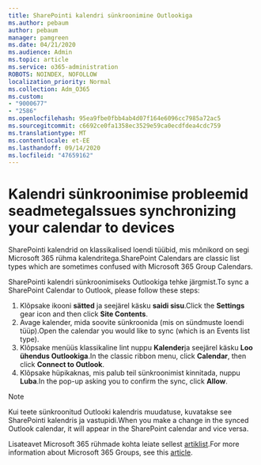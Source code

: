 ```yaml
---
title: SharePointi kalendri sünkroonimine Outlookiga
ms.author: pebaum
author: pebaum
manager: pamgreen
ms.date: 04/21/2020
ms.audience: Admin
ms.topic: article
ms.service: o365-administration
ROBOTS: NOINDEX, NOFOLLOW
localization_priority: Normal
ms.collection: Adm_O365
ms.custom:
- "9000677"
- "2586"
ms.openlocfilehash: 95ea9fbe0fbb4ab4d07f164e6096cc7985a72ac5
ms.sourcegitcommit: c6692ce0fa1358ec3529e59ca0ecdfdea4cdc759
ms.translationtype: MT
ms.contentlocale: et-EE
ms.lasthandoff: 09/14/2020
ms.locfileid: "47659162"
---
```

# <a name="issues-synchronizing-your-calendar-to-devices"></a><span data-ttu-id="fb970-102">Kalendri sünkroonimise probleemid seadmetega</span><span class="sxs-lookup"><span data-stu-id="fb970-102">Issues synchronizing your calendar to devices</span></span>

<span data-ttu-id="fb970-103">SharePointi kalendrid on klassikalised loendi tüübid, mis mõnikord on segi Microsoft 365 rühma kalendritega.</span><span class="sxs-lookup"><span data-stu-id="fb970-103">SharePoint Calendars are classic list types which are sometimes confused with Microsoft 365 Group Calendars.</span></span>

<span data-ttu-id="fb970-104">SharePointi kalendri sünkroonimiseks Outlookiga tehke järgmist.</span><span class="sxs-lookup"><span data-stu-id="fb970-104">To sync a SharePoint Calendar to Outlook, please follow these steps:</span></span>

1. <span data-ttu-id="fb970-105">Klõpsake ikooni **sätted** ja seejärel käsku **saidi sisu**.</span><span class="sxs-lookup"><span data-stu-id="fb970-105">Click the **Settings** gear icon and then click **Site Contents**.</span></span>
2. <span data-ttu-id="fb970-106">Avage kalender, mida soovite sünkroonida (mis on sündmuste loendi tüüp).</span><span class="sxs-lookup"><span data-stu-id="fb970-106">Open the calendar you would like to sync (which is an Events list type).</span></span>
3. <span data-ttu-id="fb970-107">Klõpsake menüüs klassikaline lint nuppu **Kalender**ja seejärel käsku **Loo ühendus Outlookiga**.</span><span class="sxs-lookup"><span data-stu-id="fb970-107">In the classic ribbon menu, click **Calendar**, then click **Connect to Outlook**.</span></span>
4. <span data-ttu-id="fb970-108">Klõpsake hüpikaknas, mis palub teil sünkroonimist kinnitada, nuppu **Luba**.</span><span class="sxs-lookup"><span data-stu-id="fb970-108">In the pop-up asking you to confirm the sync, click **Allow**.</span></span>

>[!Note]
> <span data-ttu-id="fb970-109">Kui teete sünkroonitud Outlooki kalendris muudatuse, kuvatakse see SharePointi kalendris ja vastupidi.</span><span class="sxs-lookup"><span data-stu-id="fb970-109">When you make a change in the synced Outlook calendar, it will appear in the SharePoint calendar and vice versa.</span></span>

<span data-ttu-id="fb970-110">Lisateavet Microsoft 365 rühmade kohta leiate sellest [artiklist](https://support.office.com/article/Learn-about-Office-365-groups-b565caa1-5c40-40ef-9915-60fdb2d97fa2).</span><span class="sxs-lookup"><span data-stu-id="fb970-110">For more information about Microsoft 365 Groups, see this [article](https://support.office.com/article/Learn-about-Office-365-groups-b565caa1-5c40-40ef-9915-60fdb2d97fa2).</span></span>
